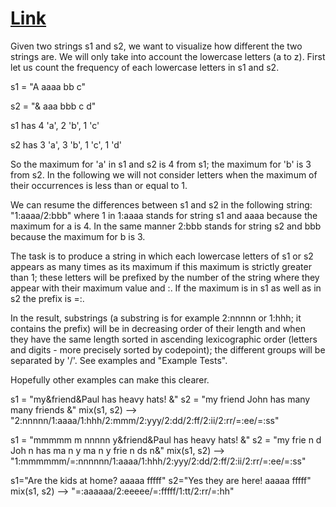 # [Link](https://www.codewars.com/kata/5629db57620258aa9d000014/go)

Given two strings s1 and s2, we want to visualize how different the two strings are. We will only take into account the lowercase letters (a to z). First let us count the frequency of each lowercase letters in s1 and s2.

s1 = "A aaaa bb c"

s2 = "& aaa bbb c d"

s1 has 4 'a', 2 'b', 1 'c'

s2 has 3 'a', 3 'b', 1 'c', 1 'd'

So the maximum for 'a' in s1 and s2 is 4 from s1; the maximum for 'b' is 3 from s2. In the following we will not consider letters when the maximum of their occurrences is less than or equal to 1.

We can resume the differences between s1 and s2 in the following string: "1:aaaa/2:bbb" where 1 in 1:aaaa stands for string s1 and aaaa because the maximum for a is 4. In the same manner 2:bbb stands for string s2 and bbb because the maximum for b is 3.

The task is to produce a string in which each lowercase letters of s1 or s2 appears as many times as its maximum if this maximum is strictly greater than 1; these letters will be prefixed by the number of the string where they appear with their maximum value and :. If the maximum is in s1 as well as in s2 the prefix is =:.

In the result, substrings (a substring is for example 2:nnnnn or 1:hhh; it contains the prefix) will be in decreasing order of their length and when they have the same length sorted in ascending lexicographic order (letters and digits - more precisely sorted by codepoint); the different groups will be separated by '/'. See examples and "Example Tests".

Hopefully other examples can make this clearer.

s1 = "my&friend&Paul has heavy hats! &"
s2 = "my friend John has many many friends &"
mix(s1, s2) --> "2:nnnnn/1:aaaa/1:hhh/2:mmm/2:yyy/2:dd/2:ff/2:ii/2:rr/=:ee/=:ss"

s1 = "mmmmm m nnnnn y&friend&Paul has heavy hats! &"
s2 = "my frie n d Joh n has ma n y ma n y frie n ds n&"
mix(s1, s2) --> "1:mmmmmm/=:nnnnnn/1:aaaa/1:hhh/2:yyy/2:dd/2:ff/2:ii/2:rr/=:ee/=:ss"

s1="Are the kids at home? aaaaa fffff"
s2="Yes they are here! aaaaa fffff"
mix(s1, s2) --> "=:aaaaaa/2:eeeee/=:fffff/1:tt/2:rr/=:hh"
